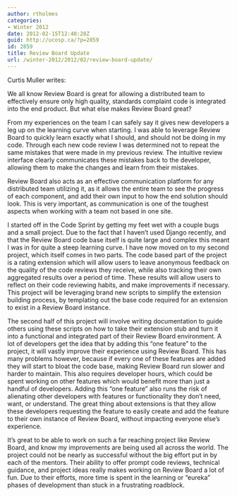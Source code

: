 ```yaml
---
author: rtholmes
categories:
- Winter 2012
date: 2012-02-15T12:40:28Z
guid: http://ucosp.ca/?p=2859
id: 2859
title: Review Board Update
url: /winter-2012/2012/02/review-board-update/
---
```


Curtis Muller writes:

We all know Review Board is great for allowing a distributed team to effectively ensure only high quality, standards complaint code is integrated into the end product. But what else makes Review Board great?

From my experiences on the team I can safely say it gives new developers a leg up on the learning curve when starting. I was able to leverage Review Board to quickly learn exactly what I should, and should not be doing in my code. Through each new code review I was determined not to repeat the same mistakes that were made in my previous review. The intuitive review interface clearly communicates these mistakes back to the developer, allowing them to make the changes and learn from their mistakes.

Review Board also acts as an effective communication platform for any distributed team utilizing it, as it allows the entire team to see the progress of each component, and add their own input to how the end solution should look. This is very important, as communication is one of the toughest aspects when working with a team not based in one site.

I started off in the Code Sprint by getting my feet wet with a couple bugs and a small project. Due to the fact that I haven’t used Django recently, and that the Review Board code base itself is quite large and complex this meant I was in for quite a steep learning curve. I have now moved on to my second project, which itself comes in two parts. The code based part of the project is a rating extension which will allow users to leave anonymous feedback on the quality of the code reviews they receive, while also tracking their own aggregated results over a period of time. These results will allow users to reflect on their code reviewing habits, and make improvements if necessary. This project will be leveraging brand new scripts to simplify the extension building process, by templating out the base code required for an extension to exist in a Review Board instance.

The second half of this project will involve writing documentation to guide others using these scripts on how to take their extension stub and turn it into a functional and integrated part of their Review Board environment. A lot of developers get the idea that by adding this “one feature” to the project, it will vastly improve their experience using Review Board. This has many problems however, because if every one of these features are added they will start to bloat the code base, making Review Board run slower and harder to maintain. This also requires developer hours, which could be spent working on other features which would benefit more than just a handful of developers. Adding this “one feature” also runs the risk of alienating other developers with features or functionality they don’t need, want, or understand. The great thing about extensions is that they allow these developers requesting the feature to easily create and add the feature to their own instance of Review Board, without impacting everyone else’s experience.

It’s great to be able to work on such a far reaching project like Review Board, and know my improvements are being used all across the world. The project could not be nearly as successful without the big effort put in by each of the mentors. Their ability to offer prompt code reviews, technical guidance, and project ideas really makes working on Review Board a lot of fun. Due to their efforts, more time is spent in the learning or “eureka” phases of development than stuck in a frustrating roadblock.